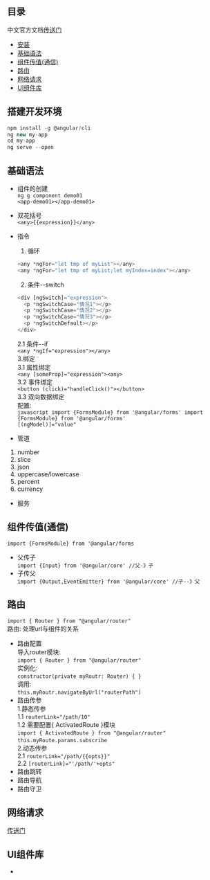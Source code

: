 
## 目录
   
   中文官方文档[传送门](https://angular.cn/docs)
   
   - <a href="#0">安装</a>
   - <a href="#1">基础语法</a>
   - <a href="#2">组件传值(通信)</a>
   - <a href="#3">路由</a>
   - <a href="#4">网络请求</a>
   - <a href="#5">UI组件库</a>
   
   
 ## <a name="0">搭建开发环境</a> 
 
  ```javascript  
  npm install -g @angular/cli
  ng new my-app
  cd my-app
  ng serve --open
  ```
    
 ## <a name="1">基础语法</a>  
  - 组件的创建  
      `ng g component demo01`  
      `<app-demo01></app-demo01>`   
  - 双花括号  
      `<any>{{expression}}</any>`  
  - 指令  
  
      1. 循环 
      ```javascript
      <any *ngFor="let tmp of myList"></any>
      <any *ngFor="let tmp of myList;let myIndex=index"></any>
      ```  
      2. 条件--switch  
      
      ```javascript  
      <div [ngSwitch]="expression">
        <p *ngSwitchCase="情况1"></p>
        <p *ngSwitchCase="情况2"></p>
        <p *ngSwitchCase="情况3"></p>
        <p *ngSwitchDefault></p>
      </div>
      ```  
      2.1 条件--if  
      `<any *ngIf="expression"></any>`  
      3.绑定  
          3.1  属性绑定  
          `<any [someProp]="expression"><any>`  
          3.2  事件绑定  
          `<button (click)="handleClick()"></button>`  
          3.3  双向数据绑定  
          配置:  
          ```javascript
          import {FormsModule} from '@angular/forms' import {FormsModule} from '@angular/forms' 
          ```  
          `[(ngModel)]="value"`  
  - 管道  
  1. number  
  2. slice  
  3. json  
  4. uppercase/lowercase  
  5. percent  
  6. currency  
  - 服务  

 ## <a name="2">组件传值(通信)</a>  
  `import {FormsModule} from '@angular/forms`  
  - 父传子  
  `import {Input} from '@angular/core' //父-》子`  
  - 子传父  
  `import {Output,EventEmitter} from '@angular/core' //子--》父`

 ## <a name="3">路由</a>  
  `import { Router } from "@angular/router"`  
  路由:  处理url与组件的关系  
  - 路由配置  
  导入router模块:  
    `import { Router } from "@angular/router"`  
    实例化:  
    `constructor(private myRoutr: Router) { }
`  
调用:  
    `this.myRoutr.navigateByUrl("routerPath")`  
  - 路由传参  
    1.静态传参  
      1.1   `routerLink="/path/10"`  
      1.2   需要配置{ ActivatedRoute }模块  
      `import { ActivatedRoute } from "@angular/router"`  
      `this.myRoute.params.subscribe`  
    2.动态传参  
      2.1   `routerLink="/path/{{opts}}"`  
      2.2   `[routerLink]="'/path/'+opts"`  
  - 路由跳转  
  - 路由导航  
  - 路由守卫

## <a name="4">网络请求</a>  
   [传送门](https://angular.cn/tutorial/toh-pt6)

## <a name="5">UI组件库</a> 
  - 
